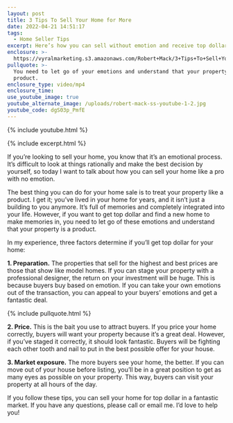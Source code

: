 ```yaml
---
layout: post
title: 3 Tips To Sell Your Home for More
date: 2022-04-21 14:51:17
tags:
  - Home Seller Tips
excerpt: Here’s how you can sell without emotion and receive top dollar.
enclosure: >-
  https://vyralmarketing.s3.amazonaws.com/Robert+Mack/3+Tips+To+Sell+Your+Home+for+More.mp4
pullquote: >-
  You need to let go of your emotions and understand that your property is a
  product.
enclosure_type: video/mp4
enclosure_time:
use_youtube_image: true
youtube_alternate_image: /uploads/robert-mack-ss-youtube-1-2.jpg
youtube_code: dgS03p_PmfE
---
```

{% include youtube.html %}

{% include excerpt.html %}

If you’re looking to sell your home, you know that it’s an emotional process. It’s difficult to look at things rationally and make the best decision by yourself, so today I want to talk about how you can sell your home like a pro with no emotion.&nbsp;

The best thing you can do for your home sale is to treat your property like a product. I get it; you’ve lived in your home for years, and it isn’t just a building to you anymore. It’s full of memories and completely integrated into your life. However, if you want to get top dollar and find a new home to make memories in, you need to let go of these emotions and understand that your property is a product.&nbsp;

In my experience, three factors determine if you’ll get top dollar for your home:&nbsp;

**1\. Preparation.** The properties that sell for the highest and best prices are those that show like model homes. If you can stage your property with a professional designer, the return on your investment will be huge. This is because buyers buy based on emotion. If you can take your own emotions out of the transaction, you can appeal to your buyers’ emotions and get a fantastic deal.

{% include pullquote.html %}

**2\. Price.** This is the bait you use to attract buyers. If you price your home correctly, buyers will want your property because it’s a great deal. However, if you’ve staged it correctly, it should look fantastic. Buyers will be fighting each other tooth and nail to put in the best possible offer for your house.&nbsp;

**3\. Market exposure.** The more buyers see your home, the better. If you can move out of your house before listing, you’ll be in a great position to get as many eyes as possible on your property. This way, buyers can visit your property at all hours of the day.&nbsp;

If you follow these tips, you can sell your home for top dollar in a fantastic market. If you have any questions, please call or email me. I’d love to help you\!
